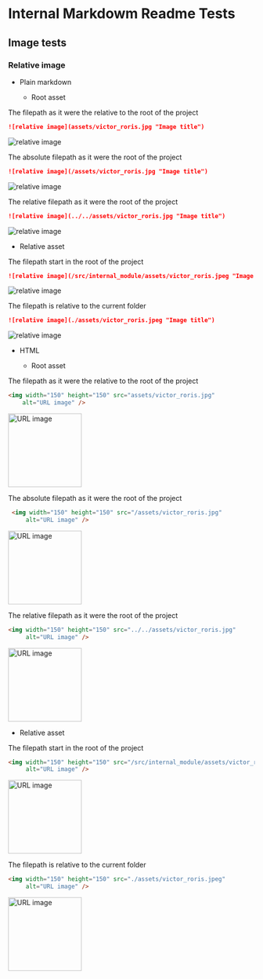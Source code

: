 # Internal Markdowm Readme Tests

## Image tests

### Relative image 

 - Plain markdown 
 
   * Root asset
   
The filepath as it were the relative to the root of the project
```markdown
![relative image](assets/victor_roris.jpg "Image title")
```
![relative image](assets/victor_roris.jpg "Image title")


The absolute filepath as it were the root of the project
```markdown
![relative image](/assets/victor_roris.jpg "Image title")
```
![relative image](/assets/victor_roris.jpg "Image title")


The relative filepath as it were the root of the project
```markdown
![relative image](../../assets/victor_roris.jpg "Image title")
```
![relative image](../../assets/victor_roris.jpg "Image title")

   * Relative asset

The filepath start in the root of the project
```markdown
![relative image](/src/internal_module/assets/victor_roris.jpeg "Image title")
```
![relative image](/src/internal_module/assets/victor_roris.jpeg "Image title")


The filepath is relative to the current folder
```markdown
![relative image](./assets/victor_roris.jpeg "Image title")
```
![relative image](./assets/victor_roris.jpeg "Image title")


 - HTML
 
   * Root asset
 
The filepath as it were the relative to the root of the project
 ```markdown
 <img width="150" height="150" src="assets/victor_roris.jpg"
     alt="URL image" />
 ```

 <img width="150" height="150" src="assets/victor_roris.jpg"
     alt="URL image" />
     

The absolute filepath as it were the root of the project
```markdown
 <img width="150" height="150" src="/assets/victor_roris.jpg"
     alt="URL image" />
```
 <img width="150" height="150" src="/assets/victor_roris.jpg"
     alt="URL image" />


The relative filepath as it were the root of the project
```markdown
<img width="150" height="150" src="../../assets/victor_roris.jpg"
     alt="URL image" />
```
<img width="150" height="150" src="../../assets/victor_roris.jpg"
     alt="URL image" />


   * Relative asset

The filepath start in the root of the project
```markdown
<img width="150" height="150" src="/src/internal_module/assets/victor_roris.jpeg"
     alt="URL image" />
```
<img width="150" height="150" src="/src/internal_module/assets/victor_roris.jpeg"
     alt="URL image" />


The filepath is relative to the current folder
```markdown
<img width="150" height="150" src="./assets/victor_roris.jpeg"
     alt="URL image" />
```
<img width="150" height="150" src="./assets/victor_roris.jpeg"
     alt="URL image" />